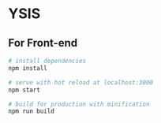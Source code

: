# YSIS

## For Front-end

```bash
# install dependencies
npm install

# serve with hot reload at localhost:3000
npm start

# build for production with minification
npm run build
```
